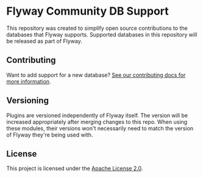 # Flyway Community DB Support

This repository was created to simplify open source contributions to the databases that Flyway supports.
Supported databases in this repository will be released as part of Flyway. 

## Contributing

Want to add support for a new database? [See our contributing docs for more information](https://flyway.github.io/flyway/documentation/communitydb).

## Versioning

Plugins are versioned independently of Flyway itself. 
The version will be increased appropriately after merging changes to this repo. 
When using these modules, their versions won't necessarily need to match the version of Flyway they're being used with.

## License

This project is licensed under the [Apache License 2.0](https://www.apache.org/licenses/LICENSE-2.0).
